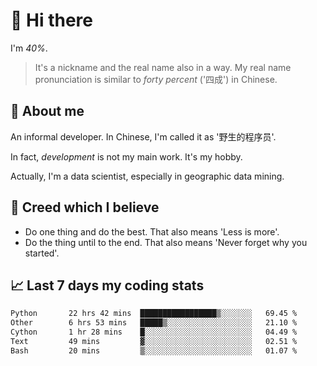 # 👋 Hi there

I'm *40%*.

> It's a nickname and the real name also in a way.
> My real name pronunciation is similar to *forty percent* ('四成') in Chinese.

## :speech_balloon: About me

An informal developer. In Chinese, I'm called it as '野生的程序员'.

In fact, _development_ is not my main work. It's my hobby.

Actually, I'm a data scientist, especially in geographic data mining.

## :see_no_evil: Creed which I believe

- Do one thing and do the best. That also means 'Less is more'.
- Do the thing until to the end. That also means 'Never forget why you started'.

## :chart_with_upwards_trend: Last 7 days my coding stats

<!--START_SECTION:waka-->

```txt
Python       22 hrs 42 mins  █████████████████▒░░░░░░░   69.45 %
Other        6 hrs 53 mins   █████▒░░░░░░░░░░░░░░░░░░░   21.10 %
Cython       1 hr 28 mins    █░░░░░░░░░░░░░░░░░░░░░░░░   04.49 %
Text         49 mins         ▓░░░░░░░░░░░░░░░░░░░░░░░░   02.51 %
Bash         20 mins         ▒░░░░░░░░░░░░░░░░░░░░░░░░   01.07 %
```

<!--END_SECTION:waka-->
